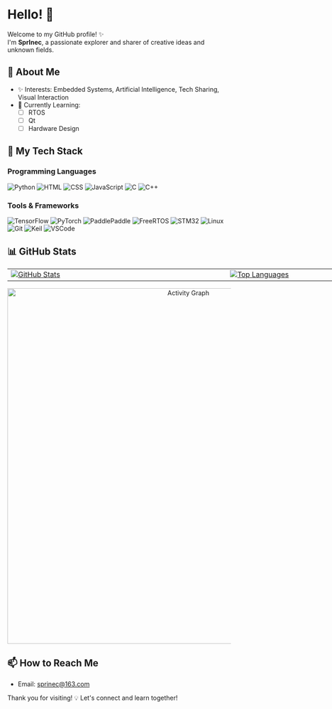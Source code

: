 # Hello! 👋

Welcome to my GitHub profile! ✨  
I'm **SprInec**, a passionate explorer and sharer of creative ideas and unknown fields.

## 🚀 About Me

- ✨ Interests: Embedded Systems, Artificial Intelligence, Tech Sharing, Visual Interaction  
- 🌱 Currently Learning:
  - [ ] RTOS
  - [ ] Qt
  - [ ] Hardware Design

## 🔧 My Tech Stack

### Programming Languages
![Python](https://img.shields.io/badge/Python-3776AB?style=for-the-badge&logo=python&logoColor=white)
![HTML](https://img.shields.io/badge/HTML5-E34F26?style=for-the-badge&logo=html5&logoColor=white)
![CSS](https://img.shields.io/badge/CSS3-1572B6?style=for-the-badge&logo=css3&logoColor=white)
![JavaScript](https://img.shields.io/badge/JavaScript-F7DF1E?style=for-the-badge&logo=javascript&logoColor=black)
![C](https://img.shields.io/badge/C-00599C?style=for-the-badge&logo=c&logoColor=white)
![C++](https://img.shields.io/badge/C++-00599C?style=for-the-badge&logo=cplusplus&logoColor=white)

### Tools & Frameworks
![TensorFlow](https://img.shields.io/badge/TensorFlow-FF6F00?style=for-the-badge&logo=tensorflow&logoColor=white)
![PyTorch](https://img.shields.io/badge/PyTorch-EE4C2C?style=for-the-badge&logo=pytorch&logoColor=white)
![PaddlePaddle](https://img.shields.io/badge/PaddlePaddle-005AB5?style=for-the-badge&logo=paddlepaddle&logoColor=white)
![FreeRTOS](https://img.shields.io/badge/FreeRTOS-0098D9?style=for-the-badge&logo=freertos&logoColor=white)
![STM32](https://img.shields.io/badge/STM32-03234B?style=for-the-badge&logo=stmicroelectronics&logoColor=white)
![Linux](https://img.shields.io/badge/Linux-FCC624?style=for-the-badge&logo=linux&logoColor=black)
![Git](https://img.shields.io/badge/Git-F05032?style=for-the-badge&logo=git&logoColor=white)
![Keil](https://img.shields.io/badge/Keil-0075BE?style=for-the-badge&logo=keil&logoColor=white)
![VSCode](https://img.shields.io/badge/VSCode-007ACC?style=for-the-badge&logo=visualstudiocode&logoColor=white)

## 📊 GitHub Stats
<div align="center">
  
<table style="width: 800px; height: auto;">
  <tr>
    <td style="width: 500px; height: auto;">
      <a href="https://github.com/anuraghazra/github-readme-stats">
        <img align="center" src="https://github-readme-stats.vercel.app/api?username=SprInec&show_icons=true&include_all_commits=true&hide_border=true" alt="GitHub Stats" />
      </a>
    </td>
    <td style="width: 300px; height: auto;">
      <a href="https://github.com/anuraghazra/github-readme-stats">
        <img align="center" src="https://github-readme-stats.vercel.app/api/top-langs/?username=SprInec&layout=compact&hide_border=true" alt="Top Languages" />
      </a>
    </td>
  </tr>
</table>

  <img align="center" src="https://github-readme-activity-graph.vercel.app/graph?username=SprInec&theme=github-compact&bg_color=FFFFFF" alt="Activity Graph" style="width: 800px; height: auto;" />

</div>

## 📫 How to Reach Me

- Email: [sprinec@163.com](mailto:sprinec@163.com)

Thank you for visiting! 💡 Let's connect and learn together!

